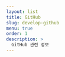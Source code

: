 ```yaml
---
layout: list
title: GitHub
slug: develop-github
menu: true
order: 1
description: >
  GitHub 관련 정보
---
```

